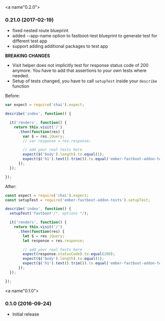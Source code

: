<a name"0.2.0"></a>
### 0.21.0 (2017-02-19)

* fixed nested route blueprint
* added --app-name option to fastboot-test blueprint to generate test for different test app
* support adding additional packages to test app

**BREAKING CHANGES**

* Visit helper does not implicitly test for response status code of 200 anymore.
    You have to add that assertions to your own tests where needed.
* Setup of tests changed, you have to call `setupTest` inside your `describe` function

Before:

```js
var expect = require('chai').expect;

describe('index', function() {

  it('renders', function() {
    return this.visit('/')
      .then(function(res) {
        var $ = res.jQuery;
        // var response = res.response;

        // add your real tests here
        expect($('body').length).to.equal(1);
        expect($('h1').text().trim()).to.equal('ember-fastboot-addon-tests');
      });
  });

});
```

After:

```js
const expect = require('chai').expect;
const setupTest = require('ember-fastboot-addon-tests').setupTest;

describe('index', function() {
  setupTest('fastboot'/*, options */);

  it('renders', function() {
    return this.visit('/')
      .then(function(res) {
        let $ = res.jQuery;
        let response = res.response;

        // add your real tests here
        expect(response.statusCode).to.equal(200);
        expect($('body').length).to.equal(1);
        expect($('h1').text().trim()).to.equal('ember-fastboot-addon-tests');
      });
  });

});
```


<a name"0.1.0"></a>
### 0.1.0 (2016-09-24)

* Initial release